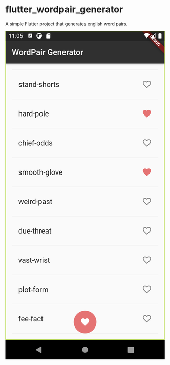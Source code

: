 # flutter_wordpair_generator

A simple Flutter project that generates english word pairs.

![screenshot](WordPairGenerator.png "screenshot")